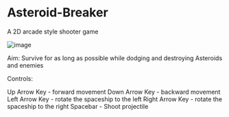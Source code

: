 # Asteroid-Breaker
A 2D arcade style shooter game

![image](https://github.com/user-attachments/assets/bc58b762-48b0-4596-96fe-f54e32821e5d)

Aim:
Survive for as long as possible while dodging and destroying Asteroids and enemies

Controls:

Up Arrow Key - forward movement
Down Arrow Key - backward movement
Left Arrow Key - rotate the spaceship to the left
Right Arrow Key - rotate the spaceship to the right
Spacebar - Shoot projectile
